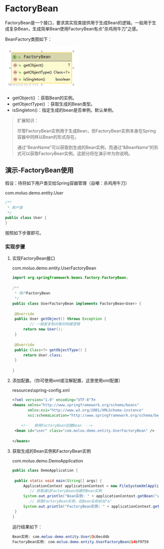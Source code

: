 # FactoryBean

FactoryBean是一个接口，要求其实现类提供用于生成Bean的逻辑。一般用于生成复杂Bean，生成简单Bean使用FactoryBean有点“杀鸡用牛刀”之感。

BeanFactory类图如下：

![FactoryBean](media/1.2.FactoryBean/FactoryBean.png)

- getObject() ：获取Bean的实例。
- getObjectType() ：获取生成的Bean类型。
- isSingleton()：指定生成的bean是否单例。默认单例。 

> 扩展知识：
>
> 尽管FactoryBean实例用于生成Bean，但FactoryBean实例本身在Spring容器中同样以Bean的形式存在。
>
> 通过“BeanName”可以获取到生成的Bean实例，而通过“&BeanName”的形式可以获取FactoryBean实例。这部分将在演示中为你说明。

## 演示-FactoryBean使用

假设：待将如下用户类交给Spring容器管理（自嘲：杀鸡用牛刀）

com.moluo.demo.entity.User

```java
/**
 * 用户类
 */
public class User {
}
```

按照如下步骤即可。

### 实现步骤

1. 实现FactoryBean接口

   com.moluo.demo.entity.UserFactoryBean

   ```java
   import org.springframework.beans.factory.FactoryBean;
   
   /**
    * 用户FactoryBean
    */
   public class UserFactoryBean implements FactoryBean<User> {
   
   	@Override
   	public User getObject() throws Exception {
           // 一般是复制对象的构建逻辑
   		return new User();
   	}
   
   	@Override
   	public Class<?> getObjectType() {
   		return User.class;
   	}
   
   }
   ```

2. 添加配置。（你可使用xml或注解配置，这里使用xml配置）

   resources\spring-config.xml

   ```xml
   <?xml version="1.0" encoding="UTF-8"?>
   <beans xmlns="http://www.springframework.org/schema/beans"
          xmlns:xsi="http://www.w3.org/2001/XMLSchema-instance"
          xsi:schemaLocation="http://www.springframework.org/schema/beans http://www.springframework.org/schema/beans/spring-beans.xsd">
   
       <!--  使用FactoryBean创建Bean  -->
   	<bean id="user" class="com.moluo.demo.entity.UserFactoryBean" />
   
   </beans>
   ```

3. 获取生成的Bean实例和FactoryBean实例

   com.moluo.demo.DemoApplication

   ```java
   public class DemoApplication {
   
   	public static void main(String[] args) {
   		ApplicationContext applicationContext = new FileSystemXmlApplicationContext("spring-config.xml的地址");
           // 获取通过FactoryBean创建的Bean实例
   		System.out.println("Bean实例: " + applicationContext.getBean("user"));
           // 获取FactoryBean实例，在Bean名称前加"&"
   		System.out.println("FactoryBean实例: " + applicationContext.getBean(BeanFactory.FACTORY_BEAN_PREFIX + "user"));
   	}
   }
   ```

   运行结果如下：

   ```java
   Bean实例: com.moluo.demo.entity.User@3c0ecd4b
   FactoryBean实例: com.moluo.demo.entity.UserFactoryBean@14bf9759
   ```


